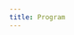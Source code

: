 ```yaml
---
title: Program
---
```


<!--
<p>
<a href="https://gu-se.zoom.us/j/69358483641?pwd=1kLT4adbcthYKrkevwHfEYhRvVWZTS.1" target="_blank">Zoom webinar</a>
</p>

<a href="https://aclanthology.org/volumes/2024.clasp-1/" target="_blank">Full proceedings</a>

## Day 1 -- Monday 14th October

<table>
  <tr>
    <td class="time">08:30</td>
    <td>Registration</td>
  </tr>
  <tr>
    <td class="time">09:15</td>
    <td>Welcome and introductory remarks</td>
  </tr>
  <tr class="work">
    <td class="time">09:30</td>
    <td>Keynote 1: Napoleon Katsos (session chair: David Pagmar)</td>
  </tr>
  <tr class="work">
    <td class="time">10:30</td>
    <td><span class="fika">Fika (Swedish: “a coffee and a treat”)</span></td>
  </tr>
  <tr class="work">
    <td class="time">11:00</td>
    <td>
      <details>
        <summary>Oral session 1 (session chair: Mattias Appelgren)</summary>
        <ul>
          <li>
            11:00 <span class="authors"
              >Staffan Larsson, Jenny Myrendal and Bill Noble</span
            ><a href="https://aclanthology.org/2024.clasp-1.8/" target="_blank">Not Just Semantics: Word Meaning Negotiation in Social Media and Spoken Interaction</a>
          </li>
          <li>
            11:20 <span class="authors"
              >Jonathan David Thomas, Andrea Silvi, Emil Carlsson, Moa Johansson
              and Devdatt Dubhashi</span
            ><a href="/pdf/12_Paper.pdf" target="_blank">Learning Efficient Recursive Numeral Systems via Reinforcement
            Learning</a>
          </li>
          <li>
           11:50 <span class="authors"
              >Goranka Blagus Bartolec, Gorana Duplančić Rogošić and Antonia
              Ordulj</span
            >
            <a href="https://aclanthology.org/2024.clasp-1.2/" target="_blank">INIKOL - Collocational Database for Learning Croatian as a Foreign
            Language</a>
          </li>
          <li>
           12:10 <span class="authors">Alex Tilson and Frank Foerster</span><a href="https://aclanthology.org/2024.clasp-1.9/" target="_blank">Toward
            Real Time Word Based Prosody Recognition</a>
          </li>
        </ul>
      </details>
    </td>
  </tr>

  <tr></tr>
  <tr>
    <td class="time">12:40</td>
    <td>Lunch at Restaurant Näckrosen</td>
  </tr>
  <tr class="work">
    <td class="time">13:30</td>
    <td>
      <details>
        <summary>Oral session 2 (session chair: Amy Han Qiu)</summary>
        <ul>
          <li>
           13:30 <span class="authors">Saba Nazir and Mehrnoosh Sadrzadeh</span><a href="https://aclanthology.org/2024.clasp-1.3/" target="_blank">How 
            Does an Adjective Sound Like? Exploring Audio Phrase Composition
            with Textual Embeddings</a> _(presented online)_
          </li>
          <li>
           13:50 <span class="authors">Loulou Kosmala</span><a href="https://aclanthology.org/2024.clasp-1.4/" target="_blank">A Learning through gesture: embodied repetitions in tandem interactions</a>
          </li>
          <li>
           14:20 <span class="authors"
              >Hamdan Hamid Al-Ali, Elsa Soares, Goncalo Leal, Rita Valente,
              Nicole Agrela, Alexandra Marquis and Hanan Aldarmaki</span
            ><a href="https://aclanthology.org/2024.clasp-1.5/" target="_blank">Towards Automated Game-Based Early Screening for Language Disorder</a>
          </li>
          <li>
            14:40 <span class="authors"
              >Hadi Wazni, Kin Ian Lo and Mehrnoosh Sadrzadeh</span
            >
            <a href="/pdf/5_Paper.pdf" target="_blank">VerbCLIP: Improving Verb Understanding in Vision-Language Models
            with Compositional Structures</a> _(presented online)_
          </li>
        </ul>
      </details>
    </td>
  </tr>
  <tr>
    <td class="time">15:00</td>
    <td><span class="fika">Fika</span></td>
  </tr>
  <tr class="work">
    <td class="time">15:30</td>
    <td>Keynote 2: Catherine Pelachaud (session chair: Vladislav Maraev)</td>
  </tr>
  <tr>
    <td class="time">17:30</td>
    <td>
      Boat Trip to Reveljen (from
      <a
        href="https://maps.apple.com/?auid=15493928370620691955&address=G%C3%B6teborg,%20Sweden&ll=57.7057857,11.9576227"
        >Stenpiren</a
      >)
    </td>
  </tr>
  <tr>
    <td class="time">19:00</td>
    <td>Dinner Event at Reveljen</td>
  </tr>
</table>

## Day 2 -- Tuesday 15th October

<table>
  <tr>
    <td class="time">10:00</td>
    <td>Keynote 3: Charles Yang (session chair: Bill Noble)</td>
  </tr>
  <tr>
    <td class="time">11:00</td>
    <td><span class="fika">Fika</span></td>
  </tr>
  <tr>
    <td class="time">11:20</td>
    <td>
      <details>
        <summary>Oral session 3 (session chair: Erik Lagerstedt)</summary>
        <ul>
          <li>
            11:20 <span class="authors">Ekaterina Voloshina and Oleg Serikov</span
            ><a href="https://aclanthology.org/2024.clasp-1.1/" target="_blank">Critical Size Hypothesis: How Model Hyperparameters Correlate with Its Linguistic Abilities</a>
          </li>
          <li>
            11:40 <span class="authors">Bastian Bunzeck and Sina Zarrieß</span><a href="https://aclanthology.org/2024.clasp-1.7/" target="_blank">Fifty
            shapes of BLiMP: syntactic learning curves in language models are
            not uniform, but sometimes unruly</a>
          </li>
          <li>
            12:10 <span class="authors"
              >Julia Edeleva, Martin Neef, Jiaming Liu and Martin Scheidt</span
            ><a href="https://aclanthology.org/2024.clasp-1.6/" target="_blank">L2 Interaction in Heterogeneous Learner Groups during Content and Language Integrated Learning: The Experience of Rail.lexis and beyond</a>
          </li>
        </ul>
      </details>
    </td>
  </tr>
  <tr>
    <td class="time">12:40</td>
    <td>Lunch at Restaurant Näckrosen</td>
  </tr>
  <tr>
    <td class="time">13:45</td>
    <td>
      <details>
        <summary>Poster session (with <span class="fika">Fika</span>) [poster format: A0 portrait]</summary>
        <ul>
          <li>
            <span class="authors">Himmet Sarıtaş and Seyda Ozcaliskan</span>The
            effect of addressee presence on L2 gesture production: Do L2
            learners gesture for themselves or the communicative partner?
          </li>
          <li>
            <span class="authors"
              >Tommaso Sgrizzi</span
            ><a href="/pdf/18_file_Paper.pdf" target="_blank">The Acquisition of Infinitival Clauses and The Developmental Advantage of Restructuring Verbs: A Growing Trees Perspective</a>
          </li>
          <li>
            <span class="authors"
              >David Pagmar, Tove Gerholm, Thomas Hörberg and Östen Dahl</span
            ><a href="/pdf/19_file_Paper.pdf" target="_blank">Parental assessed productive vocabulary predicts later formal language, not later language use</a>
          </li>
          <li>
            <span class="authors"
              >Petter Kallioinen and Tove Gerholm</span
            ><a href="/pdf/20_file_Paper.pdf" target="_blank">Joint attention and play - a data-driven summary of longitudinal, multimodal, child-parent interactions</a>
          </li>
          <li>
            <span class="authors"
              >Alexander Berman</span
            ><a href="/pdf/21_file_Paper.pdf" target="_blank">Semantic coordination in conversational explanations of predictive models: Preliminary findings</a>
          </li>
          <li>
            <span class="authors"
              >Mattias Appelgren and Simon Dobnik</span
            ><a href="/pdf/22_file_Paper.pdf" target="_blank">To Your Left: A Dataset and a Task of Spatial Perspective Coordination</a>
          </li>
          <li>
            <span class="authors"
              >Anna Teresa Porrini, Veronica D'Alesio and Matteo Paolo Greco</span
            ><a href="/pdf/23_file_Paper.pdf" target="_blank">The Processing of Expletive Negation: A Developmental Study</a>
          </li>
          <li>
            <span class="authors"
              >David Arps and Yulia Zinova</span
            ><a href="/pdf/24_file_Paper.pdf" target="_blank">It is difficult, but not impossible: Measuring Scalar Activation in Language Models</a>
          </li>
          <li>
            <span class="authors"
              >Christine Howes, Erik Lagerstedt, David Pagmar, Ellen Breitholtz and Claire Prendergast</span
            ><a href="/pdf/25_file_Paper.pdf" target="_blank">“Ice cream is super yummy” How children and ChatGPT respond to why and how questions</a>
          </li>
        </ul>
      </details>
    </td>
  </tr>
  <tr>
    <td class="time">15:00</td>
    <td>Closing Keynote: Robin Cooper (session chair: Sharid Loáciga)</td>
  </tr>
</table>
-->
